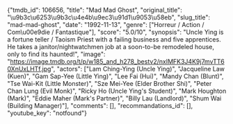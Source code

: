 {"tmdb_id": 106656, "title": "Mad Mad Ghost", "original_title": "\u9b3c\u6253\u9b3c\u4e4b\u9ec3\u91d1\u9053\u58eb", "slug_title": "mad-mad-ghost", "date": "1992-11-13", "genre": ["Horreur / Action / Com\u00e9die / Fantastique"], "score": "5.0/10", "synopsis": "Uncle Ying is a fortune teller / Taoism Priest with a failing business and five apprentices. He takes a janitor/nightwatchmen job at a soon-to-be remodeled house, only to find its haunted!", "image": "https://image.tmdb.org/t/p/w185_and_h278_bestv2/nxIMFK3J4K9j7mvTT60XnUxLHTf.jpg", "actors": ["Lam Ching-Ying (Uncle Ying)", "Jacqueline Law (Kuen)", "Gam Sap-Yee (Little Ying)", "Lee Fai (Hui)", "Mandy Chan (Blunt)", "Tse Wai-Kit (Little Monster)", "Sze Mei-Yee (Elder Brother Shi)", "Peter Chan Lung (Evil Monk)", "Ricky Ho (Uncle Ying's Student)", "Mark Houghton (Mark)", "Eddie Maher (Mark's Partner)", "Billy Lau (Landlord)", "Shum Wai (Building Manager)"], "comments": [], "recommandations_id": [], "youtube_key": "notfound"}